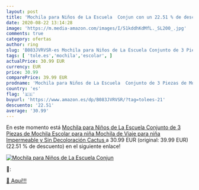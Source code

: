 ```yaml
---
layout: post
title: 'Mochila para Niños de La Escuela  Conjun con un 22.51 % de descuento'
date: 2020-08-22 13:14:28
image: 'https://m.media-amazon.com/images/I/51kddhKdMfL._SL200_.jpg'
comments: true
category: ofertas
author: ring
slug: 'B083JVRVSR-es Mochila para Niños de La Escuela Conjunto de 3 Piezas de...'
tags: [ 'tole.es','mochila','escolar', ]
actualPrice: 30.99 EUR
currency: EUR
price: 30.99
comparePrice: 39.99 EUR
prodname: 'Mochila para Niños de La Escuela  Conjunto de 3 Piezas de Mochila Escolar para niña  Mochila de Viaje para niña Impermeable y Sin Decoloración  Cactus '
country: 'es'
flag: '🇪🇸'
buyurl: 'https://www.amazon.es/dp/B083JVRVSR/?tag=tolees-21'
descuento: '22.51'
average: '30.99'
---
```


En este momento está [Mochila para Niños de La Escuela  Conjunto de 3 Piezas de Mochila Escolar para niña  Mochila de Viaje para niña Impermeable y Sin Decoloración  Cactus ](https://www.amazon.es/dp/B083JVRVSR/?tag=tolees-21) a 30.99 EUR (original: 39.99 EUR) (22.51 %  de descuento) en el siguiente enlace!

[![Mochila para Niños de La Escuela  Conjun](https://m.media-amazon.com/images/I/51kddhKdMfL._SL200_.jpg)](https://www.amazon.es/dp/B083JVRVSR/?tag=tolees-21)

🔎:


[🛒 Aquí!!!](https://www.amazon.es/dp/B083JVRVSR/?tag=tolees-21)
